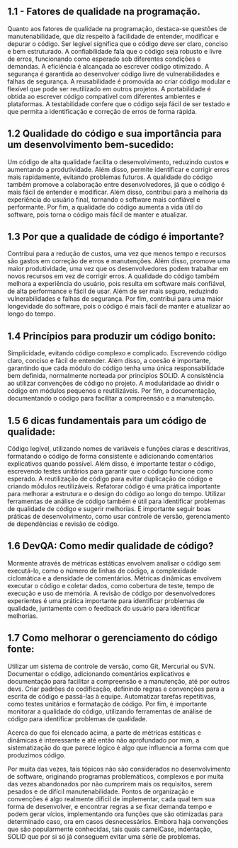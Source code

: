 ## 1.1 - Fatores de qualidade na programação.

Quanto aos fatores de qualidade na programação, destaca-se questões de manutenabilidade, que diz respeito à facilidade de entender, modificar e depurar o código. Ser legível significa que o código deve ser claro, conciso e bem estruturado. A confiabilidade fala que o código seja robusto e livre de erros, funcionando como esperado sob diferentes condições e demandas. A eficiência é alcançada ao escrever código otimizado. A segurança é garantida ao desenvolver código livre de vulnerabilidades e falhas de segurança. A reusabilidade é promovida ao criar código modular e flexível que pode ser reutilizado em outros projetos. A portabilidade é obtida ao escrever código compatível com diferentes ambientes e plataformas. A testabilidade confere que o código seja fácil de ser testado e que permita a identificação e correção de erros de forma rápida.

## 1.2 Qualidade do código e sua importância para um desenvolvimento bem-sucedido:

Um código de alta qualidade facilita o desenvolvimento, reduzindo custos e aumentando a produtividade. Além disso, permite identificar e corrigir erros mais rapidamente, evitando problemas futuros. A qualidade do código também promove a colaboração entre desenvolvedores, já que o código é mais fácil de entender e modificar. Além disso, contribui para a melhoria da experiência do usuário final, tornando o software mais confiável e performante. Por fim, a qualidade do código aumenta a vida útil do software, pois torna o código mais fácil de manter e atualizar.

## 1.3 Por que a qualidade de código é importante?

Contribui para a redução de custos, uma vez que menos tempo e recursos são gastos em correção de erros e manutenções. Além disso, promove uma maior produtividade, uma vez que os desenvolvedores podem trabalhar em novos recursos em vez de corrigir erros. A qualidade do código também melhora a experiência do usuário, pois resulta em software mais confiável, de alta performance e fácil de usar. Além de ser mais seguro, reduzindo vulnerabilidades e falhas de segurança. Por fim, contribui para uma maior longevidade do software, pois o código é mais fácil de manter e atualizar ao longo do tempo.

## 1.4 Princípios para produzir um código bonito:

Simplicidade, evitando código complexo e complicado. Escrevendo código claro, conciso e fácil de entender. Além disso, a coesão é importante, garantindo que cada módulo do código tenha uma única responsabilidade bem definida, normalmente norteada por princípios SOLID. A consistência ao utilizar convenções de código no projeto. A modularidade ao dividir o código em módulos pequenos e reutilizáveis. Por fim, a documentação, documentando o código para facilitar a compreensão e a manutenção.

## 1.5 6 dicas fundamentais para um código de qualidade:

Código legível, utilizando nomes de variáveis e funções claras e descritivas, formatando o código de forma consistente e adicionando comentários explicativos quando possível. Além disso, é importante testar o código, escrevendo testes unitários para garantir que o código funcione como esperado. A reutilização de código para evitar duplicação de código e criando módulos reutilizáveis. Refatorar código é uma prática importante para melhorar a estrutura e o design do código ao longo do tempo. Utilizar ferramentas de análise de código também é útil para identificar problemas de qualidade de código e sugerir melhorias. É importante seguir boas práticas de desenvolvimento, como usar controle de versão, gerenciamento de dependências e revisão de código.

## 1.6 DevQA: Como medir qualidade de código?

Mormente através de métricas estáticas envolvem analisar o código sem executá-lo, como o número de linhas de código, a complexidade ciclomática e a densidade de comentários. Métricas dinâmicas envolvem executar o código e coletar dados, como cobertura de teste, tempo de execução e uso de memória. A revisão de código por desenvolvedores experientes é uma prática importante para identificar problemas de qualidade, juntamente com o feedback do usuário para identificar melhorias.

## 1.7 Como melhorar o gerenciamento do código fonte:

Utilizar um sistema de controle de versão, como Git, Mercurial ou SVN. Documentar o código, adicionando comentários explicativos e documentação para facilitar a compreensão e a manutenção, até por outros devs. Criar padrões de codificação, definindo regras e convenções para a escrita de código e passá-las à equipe. Automatizar tarefas repetitivas, como testes unitários e formatação de código. Por fim, é importante monitorar a qualidade do código, utilizando ferramentas de análise de código para identificar problemas de qualidade.

Acerca do que foi elencado acima, a parte de métricas estáticas e dinâmicas é interessante e até então não aprofundado por mim, a sistematização do que parece lógico é algo que influencia a forma com que produzimos código.

Por muita das vezes, tais tópicos não são considerados no desenvolvimento de software, originando programas problemáticos, complexos e por muita das vezes abandonados por não cumprirem mais os requisitos, serem pesados e de difícil manutenabilidade. Pontos de organização e convenções é algo realmente difícil de implementar, cada qual tem sua forma de desenvolver, e encontrar regras a se fixar demanda tempo e podem gerar vícios, implementando ora funções que são otimizadas para determinado caso, ora em casos desnecessários. Embora haja convenções que são popularmente conhecidas, tais quais camelCase, indentação, SOLID que por si só já conseguem evitar uma série de problemas.
